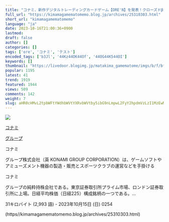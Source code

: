 ```yaml
---
title: "コナミ、新作デジタルトレーディングカードゲーム【ORE'N】を発表！クローズドβテスト参加者の募集を開始 "
full_url: "https://kimamagamematomemo.blog.jp/archives/25310303.html"
short_url: "kimamagamematomemo"
language: "ja"
date: 2023-10-16T21:00:36+0900
lastmod: 
draft: false
author: []
categories: []
tags: ['ore', 'コナミ', 'テスト']
encoded_tags: ['b3Jl', '44Kz44OK44Of', '44OG44K544OI']
keywords: []
thumbnail: "https://livedoor.blogimg.jp/matakima_gamematome/imgs/b/f/bfd276ee-s.jpg"
popular: 1195
latest: 41
trend: 1919
featured: 1944
views: 509
comments: 142
weight: 7
slug: aHR0cHMvL2tpbWFtYWdhbWVtYXRvbWVtby5ibG9nLmpwL2FyY2hpdmVzLzI1MzEwMzAzLmh0bWw=
---
```


![](https://livedoor.blogimg.jp/matakima_gamematome/imgs/b/f/bfd276ee-s.jpg)

<div><a title='コナミグループ' href='https//ja.wikipedia.org/wiki/%E3%82%B3%E3%83%8A%E3%83%9F%E3%82%B0%E3%83%AB%E3%83%BC%E3%83%97' target='_blank'><p>コナミ</p>グループ</a> <p class='searchresult'><p>コナミ</p>グループ株式会社（英 KONAMI GROUP CORPORATION）は、ゲームソフトやアミューズメント機器の製造・販売とスポーツクラブの運営などを手掛ける<p>コナミ</p>グループの純粋持株会社である。東京証券取引所プライム市場、ロンドン証券取引所に上場。日経平均株価（日経225）構成銘柄の一つである。…</p> <p class='mw-search-result-data'>31キロバイト (2,993 語) - 2023年10月15日 (日) 0254</p></div>

(https//kimamagamematomemo.blog.jp/archives/25310303.html)

